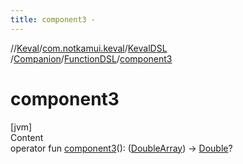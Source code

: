 ```yaml
---
title: component3 -
---
```

//[Keval](../../../../index.md)/[com.notkamui.keval](../../../index.md)/[KevalDSL](../../index.md)
/[Companion](../index.md)/[FunctionDSL](index.md)/[component3](component3.md)

# component3

[jvm]  
Content  
operator
fun [component3](component3.md)(): ([DoubleArray](https://kotlinlang.org/api/latest/jvm/stdlib/kotlin/-double-array/index.html))
-> [Double](https://kotlinlang.org/api/latest/jvm/stdlib/kotlin/-double/index.html)?  



